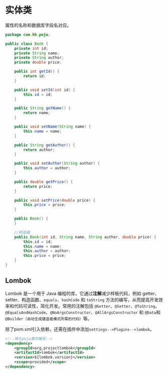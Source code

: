 # 实体类

属性的名称和数据库字段名对应。

```java
package com.hh.pojo;

public class Book {
    private int id;
    private String name;
    private String author;
    private double price;

    public int getId() {
        return id;
    }

    public void setId(int id) {
        this.id = id;
    }

    public String getName() {
        return name;
    }

    public void setName(String name) {
        this.name = name;
    }

    public String getAuthor() {
        return author;
    }

    public void setAuthor(String author) {
        this.author = author;
    }

    public double getPrice() {
        return price;
    }

    public void setPrice(double price) {
        this.price = price;
    }

    public Book() {
    }

  	//构造器
    public Book(int id, String name, String author, double price) {
        this.id = id;
        this.name = name;
        this.author = author;
        this.price = price;
    }
}
```

## Lombok

Lombok 是一个用于 Java 编程的库，它通过**注解**减少样板代码，例如 getter、setter、构造函数、`equals`、`hashCode` 和 `toString` 方法的编写，从而提高开发效率和代码可读性，简化开发。常用的注解包括 `@Getter`、`@Setter`、`@ToString`、`@EqualsAndHashCode`、`@NoArgsConstructor`、`@AllArgsConstructor` 和 `@Data`和`@Builder（自动生成建造者模式所需的代码）`等。

除了pom.xml引入依赖，还需在插件中添加`settings-->Plugins-->lombok`。

```xml
<!--简化pojo类的编写-->
<dependency>
    <groupId>org.projectlombok</groupId>
    <artifactId>lombok</artifactId>
    <version>${lombok.version}</version>
    <scope>provided</scope>
</dependency>
```
